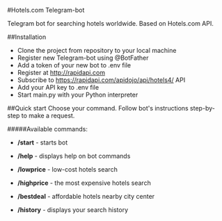 #Hotels.com Telegram-bot

Telegram bot for searching hotels worldwide. Based on Hotels.com API.


##Installation

- Clone the project from repository to your local machine
- Register new Telegram-bot using @BotFather
- Add a token of your new bot to .env file
- Register at http://rapidapi.com 
- Subscribe to https://rapidapi.com/apidojo/api/hotels4/ API
- Add your API key to .env file
- Start main.py with your Python interpreter


##Quick start
Choose your command.
Follow bot's instructions step-by-step to make a request.


#####Available commands: 

- **/start** - starts bot 

- **/help** - displays help on bot commands

- **/lowprice** - low-cost hotels search

- **/highprice** - the most expensive hotels search

- **/bestdeal** - affordable hotels nearby city center

- **/history** - displays your search history 
